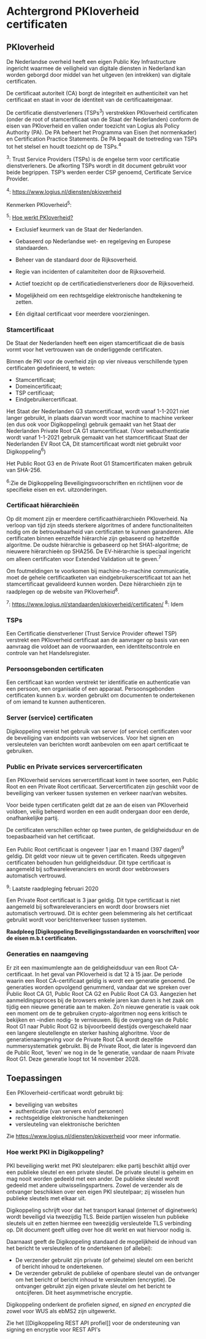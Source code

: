 # Achtergrond PKIoverheid certificaten

## PKIoverheid

De Nederlandse overheid heeft een eigen Public Key Infrastructure ingericht waarmee de veiligheid van digitale diensten in Nederland kan worden geborgd door middel van het uitgeven (en intrekken) van digitale certificaten.

De certificaat autoriteit (CA) borgt de integriteit en authenticiteit van het certificaat en staat in voor de identiteit van de certificaateigenaar.

De certificatie dienstverleners (TSPs<sup>3</sup>) verstrekken PKIoverheid certificaten (onder de root of stamcertificaat van de Staat der Nederlanden) conform de eisen van PKIoverheid en vallen onder toezicht van Logius als Policy Authority (PA). De PA beheert het Programma van Eisen (het normenkader) en Certification Practice Statements. De PA bepaalt de toetreding van TSPs tot het stelsel en houdt toezicht op de TSPs.<sup>4</sup>

<sup>3</sup>: Trust Service Providers (TSPs) is de engelse term voor certificatie dienstverleners. De afkorting TSPs wordt in dit document gebruikt voor beide begrippen. TSP’s werden eerder CSP genoemd, Certificate Service Provider.

<sup>4</sup>: https://www.logius.nl/diensten/pkioverheid

Kenmerken PKIoverheid<sup>5</sup>:

<sup>5</sup>: [Hoe werkt PKIoverheid?](https://www.logius.nl/diensten/pkioverheid/hoe-werkt-het)

- Exclusief keurmerk van de Staat der Nederlanden.

- Gebaseerd op Nederlandse wet- en regelgeving en Europese standaarden.

- Beheer van de standaard door de Rijksoverheid.

- Regie van incidenten of calamiteiten door de Rijksoverheid.

- Actief toezicht op de certificatiedienstverleners door de Rijksoverheid.

- Mogelijkheid om een rechtsgeldige elektronische handtekening te zetten.

- Eén digitaal certificaat voor meerdere voorzieningen.

### Stamcertificaat

De Staat der Nederlanden heeft een eigen stamcertificaat die de basis vormt voor het vertrouwen van de onderliggende certificaten.

Binnen de PKI voor de overheid zijn op vier niveaus verschillende typen certificaten gedefinieerd, te weten:

- Stamcertificaat;
- Domeincertificaat;
- TSP certificaat;
- Eindgebruikercertificaat.

Het Staat der Nederlanden G3 stamcertificaat, wordt vanaf 1-1-2021 niet langer gebruikt, in plaats daarvan wordt voor machine to machine verkeer (en dus ook voor Digikoppeling) gebruik gemaakt van het Staat der Nederlanden Private Root CA G1 stamcertificaat.
(Voor webauthenticatie wordt vanaf 1-1-2021 gebruik gemaakt van het stamcertificaat Staat der Nederlanden EV Root CA, Dit stamcertificaat wordt niet gebruikt voor Digikoppeling<sup>6</sup>)


Het Public Root G3 en de Private Root G1 Stamcertificaten maken gebruik van SHA-256.

<sup>6</sup>:Zie de Digikoppeling Beveiligingsvoorschriften en richtlijnen voor de specifieke eisen en evt. uitzonderingen.
### Certificaat hiërarchieën

Op dit moment zijn er meerdere certificaathiërarchieën PKIoverheid. Na verloop van tijd zijn steeds sterkere algoritmes of andere functionaliteiten nodig om de betrouwbaarheid van certificaten te kunnen garanderen. Alle certificaten binnen eenzelfde hiërarchie zijn gebaseerd op hetzelfde algoritme. De oudste hiërarchie is gebaseerd op het SHA1-algoritme; de nieuwere hiërarchieën op SHA256. De EV-hiërarchie is speciaal ingericht om alleen certificaten voor Extended Validation uit te geven.<sup>7</sup>



Om foutmeldingen te voorkomen bij machine-to-machine communicatie, moet de gehele certificaatketen van eindgebruikerscertificaat tot aan het stamcertificaat gevalideerd kunnen worden. Deze hiërarchieën zijn te raadplegen op de website van PKIoverheid<sup>8</sup>.

<sup>7</sup>: https://www.logius.nl/standaarden/pkioverheid/certificaten/
<sup>8</sup>: Idem

### TSPs

Een Certificatie dienstverlener (Trust Service Provider oftewel TSP) verstrekt een PKIoverheid certificaat aan de aanvrager op basis van een aanvraag die voldoet aan de voorwaarden, een identiteitscontrole en controle van het Handelsregister.

### Persoonsgebonden certificaten

Een certificaat kan worden verstrekt ter identificatie en authenticatie van een persoon, een organisatie of een apparaat. Persoonsgebonden certificaten kunnen b.v. worden gebruikt om documenten te ondertekenen of om iemand te kunnen authenticeren.

### Server (service) certificaten

Digikoppeling vereist het gebruik van server (of service) certificaten voor de beveiliging van endpoints van webservices. Voor het signen en versleutelen van berichten wordt aanbevolen om een apart certificaat te gebruiken.

### Public en Private services servercertificaten

Een PKIoverheid services servercertificaat komt in twee soorten, een Public Root en een Private Root certificaat. Servercertificaten zijn geschikt voor de beveiliging van verkeer tussen systemen en verkeer naar/van websites.

Voor beide typen certificaten geldt dat ze aan de eisen van PKIoverheid voldoen, veilig beheerd worden en een audit ondergaan door een derde, onafhankelijke partij.

De certificaten verschillen echter op twee punten, de geldigheidsduur en de toepasbaarheid van het certificaat.

Een Public Root certificaat is ongeveer 1 jaar en 1 maand (397 dagen)<sup>9</sup> geldig. Dit geldt voor nieuw uit te geven certificaten. Reeds uitgegeven certificaten behouden hun geldigheidsduur. Dit type certificaat is aangemeld bij softwareleveranciers en wordt door webbrowsers automatisch vertrouwd.

<sup>9</sup>: Laatste raadpleging februari 2020

Een Private Root certificaat is 3 jaar geldig. Dit type certificaat is niet aangemeld bij softwareleveranciers en wordt door browsers niet automatisch vertrouwd. Dit is echter geen belemmering als het certificaat gebruikt wordt voor berichtenverkeer tussen systemen.

**Raadpleeg [Digikoppeling Beveiligingsstandaarden en voorschriften] voor de eisen m.b.t certificaten.**

### Generaties en naamgeving

Er zit een maximumlengte aan de geldigheidsduur van een Root CA-certificaat. In het geval van PKIoverheid is dat 12 à 15 jaar. De periode waarin een Root CA-certificaat geldig is wordt een generatie genoemd. De generaties worden opvolgend genummerd, vandaar dat we spreken over Public Root CA G1, Public Root CA G2 en Public Root CA G3. Aangezien het aanmeldingsproces bij de browsers enkele jaren kan duren is het zaak om tijdig een nieuwe generatie aan te maken. Zo’n nieuwe generatie is vaak ook een moment om de te gebruiken crypto-algoritmen nog eens kritisch te bekijken en –indien nodig- te vernieuwen. Bij de overgang van de Public Root G1 naar Public Root G2 is bijvoorbeeld destijds overgeschakeld naar een langere sleutellengte en sterker hashing alghoritme. Voor de generatienaamgeving voor de Private Root CA wordt dezelfde nummersystematiek gebruikt. Bij de Private Root, die later is ingevoerd dan de Public Root, ‘leven’ we nog in de 1e generatie, vandaar de naam Private Root G1. Deze generatie loopt tot 14 november 2028.

## Toepassingen

Een PKIoverheid-certificaat wordt gebruikt bij:

- beveiliging van websites
- authenticatie (van servers en/of personen)
- rechtsgeldige elektronische handtekeningen
- versleuteling van elektronische berichten

Zie https://www.logius.nl/diensten/pkioverheid voor meer informatie.

### Hoe werkt PKI in Digikoppeling?

PKI beveiliging werkt met PKI sleutelparen: elke partij beschikt altijd over een publieke sleutel en een private sleutel. De private sleutel is geheim en mag nooit worden gedeeld met een ander. De publieke sleutel wordt gedeeld met andere uitwisselingspartners. Zowel de verzender als de ontvanger beschikken over een eigen PKI sleutelpaar; zij wisselen hun publieke sleutels met elkaar uit.

Digikoppeling schrijft voor dat het transport kanaal (internet of diginetwerk) wordt beveiligd via tweezijdig TLS. Beide partijen wisselen hun publieke sleutels uit en zetten hiermee een tweezijdig versleutelde TLS verbinding op. Dit document geeft uitleg over hoe dit werkt en wat hiervoor nodig is.

Daarnaast geeft de Digikoppeling standaard de mogelijkheid de inhoud van het bericht te versleutelen of te ondertekenen (of allebei):

- De verzender gebruikt zijn private (of geheime) sleutel om een bericht of bericht inhoud te ondertekenen.
- De verzender gebruikt de publieke of openbare sleutel van de ontvanger om het bericht of bericht inhoud te versleutelen (encryptie). De ontvanger gebruikt zijn eigen private sleutel om het bericht te ontcijferen. Dit heet asymmetrische encryptie.

Digikoppeling onderkent de profielen *signed*, en *signed en encrypted* die zowel voor WUS als ebMS2 zijn uitgewerkt.



<aside class="note" title="REST API">
<p>Zie het [[Digikoppeling REST API profiel]] voor de ondersteuning van signing en encryptie voor REST API's</p>
</aside>
